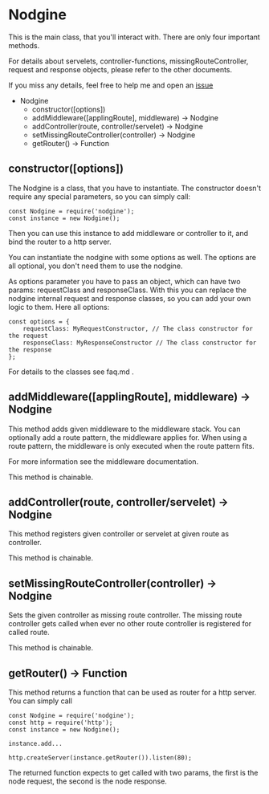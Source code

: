 # Nodgine #

This is the main class, that you'll interact with. There are only four important
methods.

For details about servelets, controller-functions, missingRouteController, request
and response objects, please refer to the other documents.

If you miss any details, feel free to help me and open an [issue](https://github.com/sateffen/nodgine/issues)

* Nodgine
    * constructor([options])
    * addMiddleware([applingRoute], middleware) -> Nodgine
    * addController(route, controller/servelet) -> Nodgine
    * setMissingRouteController(controller) -> Nodgine
    * getRouter() -> Function

## constructor([options]) ##

The Nodgine is a class, that you have to instantiate. The constructor doesn't require any
special parameters, so you can simply call:

    const Nodgine = require('nodgine');
    const instance = new Nodgine();

Then you can use this instance to add middleware or controller to it, and bind the router
to a http server.

You can instantiate the nodgine with some options as well. The options are all optional,
you don't need them to use the nodgine.

As options parameter you have to pass an object, which can have two params: requestClass
and responseClass. With this you can replace the nodgine internal request and response
classes, so you can add your own logic to them. Here all options:

    const options = {
        requestClass: MyRequestConstructor, // The class constructor for the request
        responseClass: MyResponseConstructor // The class constructor for the response
    };

For details to the classes see faq.md .

## addMiddleware([applingRoute], middleware) -> Nodgine ##

This method adds given middleware to the middleware stack. You can optionally add a route
pattern, the middleware applies for. When using a route pattern, the middleware is only
executed when the route pattern fits.

For more information see the middleware documentation.

This method is chainable.

## addController(route, controller/servelet) -> Nodgine ##

This method registers given controller or servelet at given route as controller.

This method is chainable.

## setMissingRouteController(controller) -> Nodgine ##

Sets the given controller as missing route controller. The missing route controller gets called
when ever no other route controller is registered for called route.

This method is chainable.

## getRouter() -> Function ##

This method returns a function that can be used as router for a http server. You can simply
call

    const Nodgine = require('nodgine');
    const http = require('http');
    const instance = new Nodgine();
    
    instance.add...
    
    http.createServer(instance.getRouter()).listen(80);

The returned function expects to get called with two params, the first is the node request,
the second is the node response.